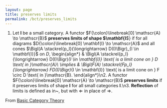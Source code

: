 ```yaml
---
layout: page
title: preserves limits
permalink: /bct/preserves_limits
---
```

1. Let $\mathbf{I}$ be a small category.  A functor $F{\colon}\linebreak[0] \mathscr{A} \to \mathscr{B}$ **preserves    limits of shape $\mathbf{I**$} if for all diagrams $D{\colon}\linebreak[0] \mathbf{I} \to \mathscr{A}$ and all cones $\Bigl(A \stackrel{p_I}{\longrightarrow} D(I)\Bigr)_{I \in \mathbf{I}}$ on $D$,   \begin{align*}         & \Bigl(A \stackrel{p_I}{\longrightarrow} D(I)\Bigr)_{I \in \mathbf{I}} \text{ is a limit cone on } D \text{ in }\mathscr{A}\\ \implies        & \Bigl(F(A) \stackrel{Fp_I}{\longrightarrow} FD(I)\Bigr)_{I \in \mathbf{I}} \text{ is a limit cone on } F \circ D \text{ in }\mathscr{B}.  \end{align*}\n2. A functor $F{\colon}\linebreak[0] \mathscr{A} \to \mathscr{B}$ **preserves limits** if it preserves limits of shape $\mathbf{I}$ for all small categories $\mathbf{I}$.\n3. **Reflection**     of limits is defined as in~, but with $\Longleftarrow$ in place of $\Longrightarrow$.


From [Basic Category Theory](https://mathgloss.github.io/MathGloss/bct.html)
